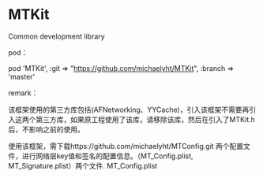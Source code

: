 # MTKit
Common development library

pod：

pod 'MTKit', :git => "https://github.com/michaelyht/MTKit", :branch => 'master'

remark：

该框架使用的第三方库包括(AFNetworking、YYCache)，引入该框架不需要再引入这两个第三方库，如果原工程使用了该库，请移除该库，然后在引入了MTKit.h后，不影响之前的使用。

使用该框架，需下载https://github.com/michaelyht/MTConfig.git
两个配置文件，进行网络层key值和签名的配置信息。（MT_Config.plist, MT_Signature.plist）两个文件.
	MT_Config.plist
